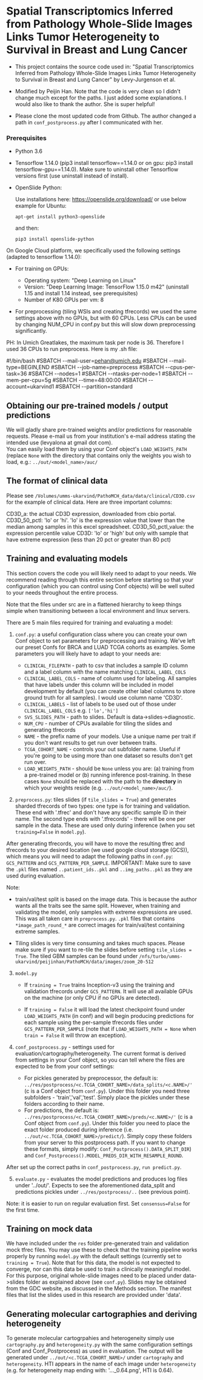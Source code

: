 
# Spatial Transcriptomics Inferred from Pathology Whole-Slide Images Links Tumor Heterogeneity to Survival in Breast and Lung Cancer

* This project contains the source code used in: "Spatial Transcriptomics Inferred from Pathology Whole-Slide Images Links Tumor Heterogeneity to Survival in Breast and Lung Cancer" by Levy-Jurgenson et al.

* Modified by Peijin Han. Note that the code is very clean so I didn't change much except for the paths. I just added some explanations. I would also like to thank the author. She is super helpful!

* Please clone the most updated code from Github. The author changed a path in `conf_postprocess.py` after I communicated with her.

### Prerequisites 

* Python 3.6 

* Tensorflow 1.14.0 (pip3 install tensorflow==1.14.0 or on gpu: pip3 install tensorflow-gpu==1.14.0). Make sure to uninstall other Tensorflow versions first (use uninstall instead of install).

* OpenSlide Python:

    Use installations here: https://openslide.org/download/ or use below example for Ubuntu:

    `apt-get install python3-openslide`

    and then:

    `pip3 install openslide-python`

On Google Cloud platform, we specifically used the following settings (adapted to tensorflow 1.14.0):
* For training on GPUs:
    * Operating system: "Deep Learning on Linux" 
    * Version: "Deep Learning Image: TensorFlow 1.15.0 m42" (uninstall 1.15 and install 1.14 instead, see prerequisites)
    * Number of K80 GPUs per vm: 8

* For preprocessing (tiling WSIs and creating tfrecords) we used the same settings above with no GPUs, but with 60 CPUs.
Less CPUs can be used by changing NUM_CPU in conf.py but this will slow down preprocessing significantly.  

PH: In Umich Greatlakes, the maximum task per node is 36. Therefore I used 36 CPUs to run preprocess. Here is my .sh file:

#!/bin/bash
#SBATCH --mail-user=pehan@umich.edu
#SBATCH --mail-type=BEGIN,END
#SBATCH --job-name=preprocess
#SBATCH --cpus-per-task=36
#SBATCH --nodes=1
#SBATCH --ntasks-per-node=1
#SBATCH --mem-per-cpu=5g
#SBATCH --time=48:00:00
#SBATCH --account=ukarvind1
#SBATCH --partition=standard


## Obtaining our pre-trained models / output predictions
We will gladly share pre-trained weights and/or predictions for reasonable requests. Please e-mail us from your institution's e-mail address stating the intended use (levyalona at gmail dot com).   
You can easily load them by using your Conf object's `LOAD_WEIGHTS_PATH` (replace `None` with the directory that contains only the weights you wish to load, e.g.: `../out/<model_name>/auc/`

## The format of clinical data

Please see `/Volumes/umms-ukarvind/PathoMCH_data/data/clinical/CD3D.csv` for the example of clinical data. Here are three important columns:

CD3D_a: the actual CD3D expression, downloaded from cbio portal. 
CD3D_50_pctl: 'lo' or 'hi'. 'lo' is the expression value that lower than the median among samples in this excel spreadsheet.
CD3D_50_pctl_value: the expression percentile value
CD3D: 'lo' or 'high' but only with sample that have extreme expression (less than 20 pct or greater than 80 pct)

## Training and evaluating models
This section covers the code you will likely need to adapt to your needs. We recommend reading through this entire section before starting so that your configuration (which you can control using Conf objects) will be well suited to your needs throughout the entire process. 

Note that the files under src are in a flattened hierarchy to keep things simple when transitioning between a 
local environment and linux servers. 

There are 5 main files required for training and evaluating a model:
1. `conf.py`:
    a useful configuration class where you can create your own Conf object to set parameters for preprocessing and training. We've left our preset Confs for BRCA and LUAD TCGA cohorts as examples.
    Some parameters you will likely have to adapt to your needs are:
    * `CLINICAL_FILEPATH` - path to csv that includes a sample ID column and a label column with the name matching `CLINICAL_LABEL_COLS`
    * `CLINICAL_LABEL_COLS` - name of column used for labeling. All samples that have labels under this column will be included in model development by default (you can create other label columns to store ground truth for all samples). I would use column name 'CD3D'.
    * `CLINICAL_LABELS` - list of labels to be used out of those under `CLINICAL_LABEL_COLS` e.g. `['lo','hi']`
    * `SVS_SLIDES_PATH` - path to slides. Default is data->slides->diagnostic.
    * `NUM_CPU` - number of CPUs available for tiling the slides and generating tfrecords
    * `NAME` - the prefix name of your models. Use a unique name per trait if you don't want results to get run over between traits.
    * `TCGA_COHORT_NAME` - controls your out subfolder name. Useful if you're going to be using more than one dataset so results don't get run over.
    * `LOAD_WEIGHTS_PATH` - should be `None` unless you are: (a) training from a pre-trained model or (b) running inference post-training. In these cases `None` should be replaced with the path to the **directory** in which your weights reside (e.g. `../out/<model_name>/auc/`).  
    
2. `preprocess.py`: tiles slides (if `tile_slides = True`) and generates sharded tfrecords of two types: one type is for training and validation. These end with '.tfrec' and don't have any specific sample ID in their name. The second type ends with '.tfrecords' - there will be one per sample in the data. These are used only during inference (when you set `training=False` in `model.py`).

After generating tfrecords, you will have to move the resulting tfrec and tfrecords to your desired location (we used google cloud storage (GCS)), which means you will need to adapt the following paths in `conf.py`:
`GCS_PATTERN` and `GCS_PATTERN_PER_SAMPLE`. IMPORTANT: Make sure to save the `.pkl` files named `..patient_ids..pkl` and `..img_paths..pkl` as they are used during evaluation.

Note: 

* train/val/test split is based on the image data. This is because the author wants all the traits see the same split. However, when training and validating the model, only samples with extreme expressions are used. This was all taken care in `preprocess.py`. `.pkl` files that contains `*image_path_round_*` are correct images for train/val/test containing extreme samples. 

* Tiling slides is very time consuming and takes much spaces. Please make sure if you want to re-tile the slides before setting `tile_slides = True`. The tiled GBM samples can be found under `/nfs/turbo/umms-ukarvind/peijinhan/PathoMCH/data/images/zoom_20-512`

3. `model.py` 
    * If `training = True` trains Inception-v3 using the training and validation tfrecords under `GCS_PATTERN`. It will use all available GPUs on the machine (or only CPU if no GPUs are detected). 
    
    * If `training = False` it will load the latest checkpoint found under `LOAD_WEIGHTS_PATH` (in conf) and will begin producing predictions for each sample using the per-sample tfrecords files under `GCS_PATTERN_PER_SAMPLE` (note that if `LOAD_WEIGHTS_PATH = None` when `train = False` it will throw an exception).
    
4. `conf_postprocess.py` - settings used for evaluation/cartography/heterogeneity. The current format is derived from settings in your Conf object, so you can tell where the files are expected to be from your conf settings:
    * For pickles generated by preprocessor, the default is: `../res/postprocess/<c.TCGA_COHORT_NAME>/data_splits/<c.NAME>/'` (c is a Conf object from `conf.py`). Under this folder you need three subfolders - 'train','val','test'. Simply place the pickles under these folders according to their name.
    * For predictions, the default is: `../res/postprocess/<c.TCGA_COHORT_NAME>/preds/<c.NAME>/'` (c is a Conf object from `conf.py`). Under this folder you need to place the exact folder produced during inference (i.e. `../out/<c.TCGA_COHORT_NAME>/predict/`). Simply copy these folders from your server to this postprocess path.
If you want to change these formats, simply modify: `Conf_Postprocess().DATA_SPLIT_DIR`) and `Conf_Postprocess().MODEL_PREDS_DIR_WITH_RESAMPLE_ROUND`.

After set up the correct paths in `conf_postprocess.py`, `run predict.py`.

5. `evaluate.py` - evaluates the model predictions and produces log files under '../out/'. Expects to see the aforementioned data_split and predictions pickles under `../res/postprocess/..` (see previous point).

Note: it is easier to run on regular evaluation first. Set `consensus=False` for the first time.

## Training on mock data
We have included under the `res` folder pre-generated train and validation mock tfrec files. You may use these to check 
that the training pipeline works properly by running `model.py` with the default settings (currently set to `training = True`). 
Note that for this data, the model is not expected to converge, nor can this data be used to train a clinically meaningful model. 
For this purpose, original whole-slide images need to be placed under data->slides folder as explained above (see `conf.py`). 
Slides may be obtained from the GDC website, as discussed in the Methods section. The manifest files that list the slides 
used in this research are provided under 'data'. 


## Generating molecular cartographies and deriving heterogeneity
To generate molecular cartogrpahies and heterogeneity simply use `cartography.py` and `heterogeneity.py` with the same configuration settings (Conf and Conf_Postprocess) as used in evaluation.
The output will be generated under `../out/<c.TCGA_COHORT_NAME>/` under `cartography` and `heterogeneity`. HTI appears in the name of each image under `heterogeneity` (e.g. for heterogeneity map ending with: '..._0.64.png', HTI is 0.64).  

